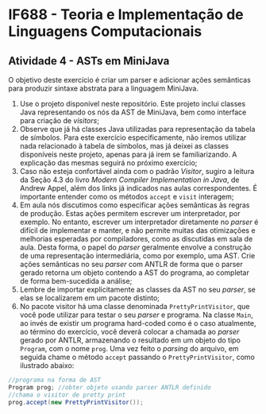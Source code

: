 # IF688 - Teoria e Implementação de Linguagens Computacionais

## Atividade 4 - ASTs em MiniJava

O objetivo deste exercício é criar um parser e adicionar ações semânticas para produzir sintaxe abstrata para a linguagem MiniJava.

1. Use o projeto disponível neste repositório. Este projeto inclui classes Java representando os nós da AST de MiniJava, bem como interface para criação de _visitors_; 
2. Observe que já há classes Java utilizadas para representação da tabela de símbolos. Para este exercício especificamente, não iremos utilizar nada relacionado à tabela de símbolos, mas já deixei as classes disponíveis neste projeto, apenas para já irem se familiarizando. A explicação das mesmas seguirá no próximo exercício;
3. Caso não esteja confortável ainda com o padrão _Visitor_, sugiro a leitura da Seção 4.3 do livro _Modern Compiler Implementation in Java_, de Andrew Appel, além dos links já indicados nas aulas correspondentes. É importante entender como os métodos `accept` e `visit` interagem;
4. Em aula nós discutimos como especificar ações semânticas às regras de produção. Estas ações permitem escrever um interpretador, por exemplo. No entanto, escrever um interpretador diretamente no _parser_ é difícil de implementar e manter, e não permite muitas das otimizações e melhorias esperadas por compiladores, como as discutidas em sala de aula. Desta forma, o papel do _parser_ geralmente envolve a construção de uma representação intermediária, como por exemplo, uma AST. Crie ações semânticas no seu _parser_ com ANTLR de forma que o parser gerado retorna um objeto contendo a AST do programa, ao completar de forma bem-sucedida a análise;
5. Lembre de importar explicitamente as classes da AST no seu _parser_, se elas se localizarem em um pacote distinto;
6. No pacote visitor há uma classe denominada `PrettyPrintVisitor`, que você pode utilizar para testar o seu _parser_ e programa. Na classe `Main`, ao invés de existir um programa hard-coded como é o caso atualmente, ao término do exercício, você deverá colocar a chamada ao _parser_ gerado por ANTLR, armazenando o resultado em um objeto do tipo `Program`, com o nome `prog`. Uma vez feito o _parsing_ do arquivo, em seguida chame o método `accept` passando o `PrettyPrintVisitor`, como ilustrado abaixo: 

```java 
//programa na forma de AST
Program prog; //obter objeto usando parser ANTLR definido
//chama o visitor de pretty print
prog.accept(new PrettyPrintVisitor());
```